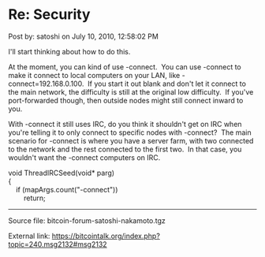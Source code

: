 # Re: Security

Post by: satoshi on July 10, 2010, 12:58:02 PM

I'll start thinking about how to do this.

At the moment, you can kind of use -connect. &nbsp;You can use -connect to make it connect to local computers on your LAN, like -connect=192.168.0.100. &nbsp;If you start it out blank and don't let it connect to the main network, the difficulty is still at the original low difficulty. &nbsp;If you've port-forwarded though, then outside nodes might still connect inward to you.

With -connect it still uses IRC, do you think it shouldn't get on IRC when you're telling it to only connect to specific nodes with -connect? &nbsp;The main scenario for -connect is where you have a server farm, with two connected to the network and the rest connected to the first two. &nbsp;In that case, you wouldn't want the -connect computers on IRC.

void ThreadIRCSeed(void* parg)<br>
{<br>
&nbsp;&nbsp;&nbsp;&nbsp;if (mapArgs.count("-connect"))<br>
&nbsp;&nbsp;&nbsp;&nbsp;&nbsp;&nbsp;&nbsp;&nbsp;return;

---

Source file: bitcoin-forum-satoshi-nakamoto.tgz

External link: https://bitcointalk.org/index.php?topic=240.msg2132#msg2132

